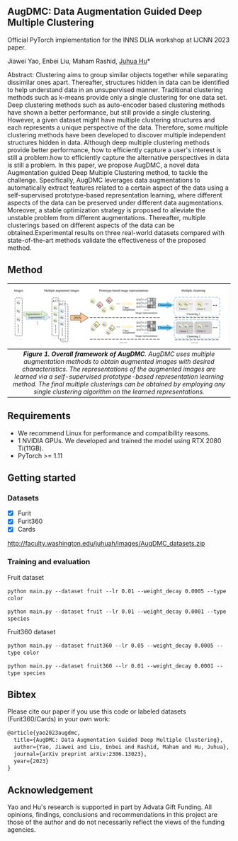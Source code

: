## AugDMC: Data Augmentation Guided Deep Multiple Clustering
Official PyTorch implementation for the INNS DLIA workshop at IJCNN 2023 paper.

Jiawei Yao, Enbei Liu, Maham Rashid, [Juhua Hu](http://faculty.washington.edu/juhuah/)*

Abstract: Clustering aims to group similar objects together while separating dissimilar ones apart. Thereafter, structures hidden in data can be identified to help understand data in an unsupervised manner. Traditional clustering methods such as k-means provide only a single clustering for one data set. Deep clustering methods such as auto-encoder based clustering methods have shown a better performance, but still provide a single clustering. However, a given dataset might have multiple clustering structures and each represents a unique perspective of the data. Therefore, some multiple clustering methods have been developed to discover multiple independent structures hidden in data. Although deep multiple clustering methods provide better performance, how to efficiently capture a user's interest is still a problem.how to efficiently capture the alternative perspectives in data is still a problem. In this paper,
we propose AugDMC, a novel data Augmentation guided Deep Multiple Clustering method, to tackle the challenge. Specifically, AugDMC leverages data augmentations to automatically extract features related to a certain aspect of the data using a self-supervised prototype-based representation learning, where different aspects of the data can be preserved under different data augmentations. Moreover, a stable optimization strategy is proposed to alleviate the unstable problem from different augmentations. Thereafter, multiple clusterings based on different aspects of the data can be obtained.Experimental results on three real-world datasets compared with state-of-the-art methods validate the effectiveness of the proposed method.

## Method
| ![space-1.jpg](teaser.jpg) | 
|:--:| 
| ***Figure 1. Overall framework of AugDMC**. AugDMC uses multiple augmentation methods to obtain augmented images with desired characteristics. The representations of the augmented images are learned via a self-supervised prototype-based representation learning method. The final multiple clusterings can be obtained by employing any single clustering algorithm on the learned representations.* |



## Requirements
 - We recommend Linux for performance and compatibility reasons.
 - 1 NVIDIA GPUs. We developed and trained the model using RTX 2080 Ti(11GB).
 - PyTorch >= 1.11


## Getting started
### Datasets
- [x] Furit 
- [x] Furit360
- [x] Cards

http://faculty.washington.edu/juhuah/images/AugDMC_datasets.zip


### Training and evaluation
Fruit dataset
```
python main.py --dataset fruit --lr 0.01 --weight_decay 0.0005 --type color
```
```
python main.py --dataset fruit --lr 0.01 --weight_decay 0.0001 --type species 
```

Fruit360 dataset
```
python main.py --dataset fruit360 --lr 0.05 --weight_decay 0.0005 --type color
```
```
python main.py --dataset fruit360 --lr 0.01 --weight_decay 0.0001 --type species
```
## Bibtex
Please cite our paper if you use this code or labeled datasets (Furit360/Cards) in your own work:

```
@article{yao2023augdmc,
  title={AugDMC: Data Augmentation Guided Deep Multiple Clustering},
  author={Yao, Jiawei and Liu, Enbei and Rashid, Maham and Hu, Juhua},
  journal={arXiv preprint arXiv:2306.13023},
  year={2023}
}
```

## Acknowledgement
Yao and Hu's research is supported in part by Advata Gift Funding. All opinions, findings, conclusions and recommendations in this project are those of the author and do not necessarily reflect the views of the funding agencies. 
